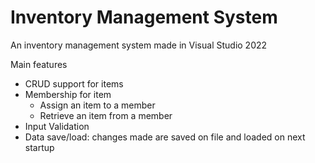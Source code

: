 # Inventory Management System

An inventory management system made in Visual Studio 2022

Main features
  - CRUD support for items
  - Membership for item
    - Assign an item to a member
    - Retrieve an item from a member
  - Input Validation
  - Data save/load: changes made are saved on file and loaded on next startup
